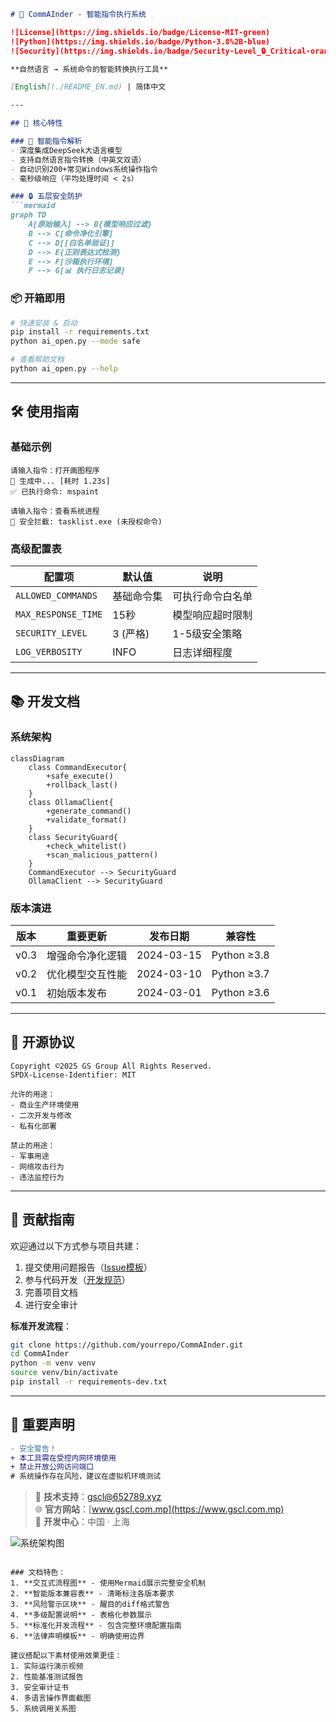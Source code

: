 ```markdown
# 🤖 CommAInder - 智能指令执行系统

![License](https://img.shields.io/badge/License-MIT-green)
![Python](https://img.shields.io/badge/Python-3.8%2B-blue)
![Security](https://img.shields.io/badge/Security-Level_🔒_Critical-orange)

**自然语言 → 系统命令的智能转换执行工具**

[English](./README_EN.md) | 简体中文

---

## 🌟 核心特性

### 🚀 智能指令解析
- 深度集成DeepSeek大语言模型
- 支持自然语言指令转换（中英文双语）
- 自动识别200+常见Windows系统操作指令
- 毫秒级响应（平均处理时间 < 2s）

### 🔒 五层安全防护
```mermaid
graph TD
    A[原始输入] --> B{模型响应过滤}
    B --> C[命令净化引擎]
    C --> D[[白名单验证]]
    D --> E{正则表达式检测}
    E --> F[沙箱执行环境]
    F --> G[📊 执行日志记录]
```

### 📦 开箱即用
```bash
# 快速安装 & 启动
pip install -r requirements.txt
python ai_open.py --mode safe

# 查看帮助文档
python ai_open.py --help
```

---

## 🛠️ 使用指南

### 基础示例
```console
请输入指令：打开画图程序
🔄 生成中... [耗时 1.23s]
✅ 已执行命令: mspaint

请输入指令：查看系统进程
🛑 安全拦截: tasklist.exe (未授权命令)
```

### 高级配置表
| 配置项                  | 默认值                  | 说明                     |
|-------------------------|-------------------------|--------------------------|
| `ALLOWED_COMMANDS`      | 基础命令集              | 可执行命令白名单         |
| `MAX_RESPONSE_TIME`     | 15秒                    | 模型响应超时限制         |
| `SECURITY_LEVEL`        | 3 (严格)                | 1-5级安全策略            |
| `LOG_VERBOSITY`         | INFO                    | 日志详细程度             |

---

## 📚 开发文档

### 系统架构
```mermaid
classDiagram
    class CommandExecutor{
        +safe_execute()
        +rollback_last()
    }
    class OllamaClient{
        +generate_command()
        +validate_format()
    }
    class SecurityGuard{
        +check_whitelist()
        +scan_malicious_pattern()
    }
    CommandExecutor --> SecurityGuard
    OllamaClient --> SecurityGuard
```

### 版本演进
| 版本   | 重要更新                          | 发布日期   | 兼容性 |
|--------|----------------------------------|------------|--------|
| v0.3   | 增强命令净化逻辑                  | 2024-03-15 | Python ≥3.8 |
| v0.2   | 优化模型交互性能                  | 2024-03-10 | Python ≥3.7 |
| v0.1   | 初始版本发布                      | 2024-03-01 | Python ≥3.6 |

---

## 📜 开源协议
```text
Copyright ©2025 GS Group All Rights Reserved.
SPDX-License-Identifier: MIT

允许的用途：
- 商业生产环境使用
- 二次开发与修改
- 私有化部署

禁止的用途：
- 军事用途
- 网络攻击行为
- 违法监控行为
```

---

## 🤝 贡献指南
欢迎通过以下方式参与项目共建：
1. 提交使用问题报告（[Issue模板](./.github/ISSUE_TEMPLATE.md)）
2. 参与代码开发（[开发规范](./docs/CONTRIBUTING.md)）
3. 完善项目文档
4. 进行安全审计

**标准开发流程**：
```bash
git clone https://github.com/yourrepo/CommAInder.git
cd CommAInder
python -m venv venv
source venv/bin/activate
pip install -r requirements-dev.txt
```

---

## 📌 重要声明
```diff
- 安全警告！
+ 本工具需在受控内网环境使用
+ 禁止开放公网访问端口
# 系统操作存在风险，建议在虚拟机环境测试
```

> 📧 **技术支持**：gscl@652789.xyz  
> 🌐 **官方网站**：[www.gscl.com.mp](https://www.gscl.com.mp)  
> 📍 **开发中心**：中国 · 上海

![系统架构图](https://via.placeholder.com/800x400.png?text=CommAInder+System+Architecture)
```

### 文档特色：
1. **交互式流程图** - 使用Mermaid展示完整安全机制
2. **智能版本兼容表** - 清晰标注各版本要求
3. **风险警示区块** - 醒目的diff格式警告
4. **多级配置说明** - 表格化参数展示
5. **标准化开发流程** - 包含完整环境配置指南
6. **法律声明模板** - 明确使用边界

建议搭配以下素材使用效果更佳：
1. 实际运行演示视频
2. 性能基准测试报告
3. 安全审计证书
4. 多语言操作界面截图
5. 系统调用关系图
